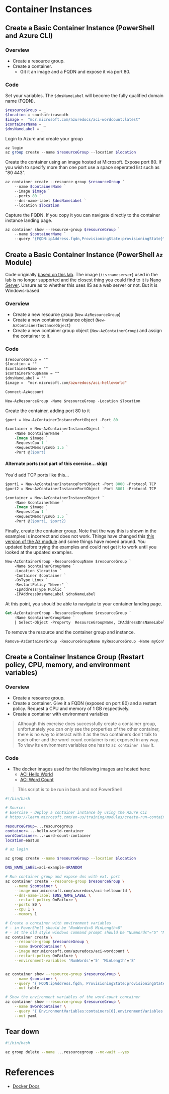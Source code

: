 # Container Instances

## Create a Basic Container Instance (PowerShell and Azure CLI)

### Overview
- Create a resource group.
- Create a container.
    - Git it an image and a FQDN and expose it via port 80.

### Code

Set your variables. The `$dnsNameLabel` will become the fully qualified domain name (FQDN).
```powershell
$resourceGroup = _ 
$location = southafricasouth
$image =  "mcr.microsoft.com/azuredocs/aci-wordcount:latest"
$containerName = _
$dnsNameLabel = _
```
Login to Azure and create your group
```powershell
az login
az group create --name $resourceGroup --location $location
```

Create the container using an image hosted at Microsoft. Expose port 80. If you wish to specify more than one port use a space seperated list such as "80 443".
```powershell
az container create --resource-group $resourceGroup `
    --name $containerName `
    --image $image `
    --ports 80 `
    --dns-name-label $dnsNameLabel `
    --location $location
```

Capture the FQDN. If you copy it you can navigate directly to the container instance landing page.
```powershell
az container show --resource-group $resourceGroup `
    --name $containerName `
    --query "{FQDN:ipAddress.fqdn,ProvisioningState:provisioningState}" --out table
```

## Create a Basic Container Instance (PowerShell `Az` Module)

Code originally [based on this lab](https://learn.microsoft.com/en-us/azure/container-instances/container-instances-quickstart-powershell). The image (`iis:nanoserver`) used in the lab is no longer supported and the closest thing you could find to it is [Nano Server](https://hub.docker.com/_/microsoft-windows-nanoserver). Unsure as to whether this uses IIS as a web server or not. But it is Windows-based.

### Overview
- Create a new resource group (`New-AzResourceGroup`)
- Create a new container instance object (`New-AzContainerInstanceObject`)
- Create a new container group object (`New-AzContainerGroup`) and assign the container to it.

### Code
```ps
$resourceGroup = "" 
$location = ""
$containerName = ""
$containerGroupName = ""
$dnsNameLabel = ""
$image =  "mcr.microsoft.com/azuredocs/aci-helloworld"
```

```ps
Connect-AzAccount

New-AzResourceGroup -Name $resourceGroup -Location $location
```

Create the container, adding port 80 to it
```ps
$port = New-AzContainerInstancePortObject -Port 80

$container = New-AzContainerInstanceObject `
    -Name $containerName `
    -Image $image `
    -RequestCpu 1 `
    -RequestMemoryInGb 1.5 `
    -Port @($port)
```

#### Alternate ports (not part of this exercise... skip)
You'd add TCP ports like this...
```ps
$port1 = New-AzContainerInstancePortObject -Port 8000 -Protocol TCP
$port2 = New-AzContainerInstancePortObject -Port 8001 -Protocol TCP

$container = New-AzContainerInstanceObject `
    -Name $containerName `
    -Image $image `
    -RequestCpu 1 `
    -RequestMemoryInGb 1.5 `
    -Port @($port1, $port2)
```

Finally, create the container group. Note that the way this is shown in the examples is incorrect and does not work. Things have changed this [this version of the Az module](https://learn.microsoft.com/en-us/powershell/module/az.containerinstance/new-azcontainergroup?view=azps-11.4.0) and some things have moved around. You updated before trying the examples and could not get it to work until you looked at the updated examples.

```ps
New-AzContainerGroup -ResourceGroupName $resourceGroup `
    -Name $containerGroupName `
    -Location $location `
    -Container $container `
    -OsType Linux `
    -RestartPolicy "Never" `
    -IpAddressType Public `
    -IPAddressDnsNameLabel $dnsNameLabel
```

At this point, you should be able to navigate to your container landing page.
```ps
Get-AzContainerGroup -ResourceGroupName $resourceGroup `
    -Name $containerGroupName `
    | Select-Object -Property  ResourceGroupName, IPAddressDnsNameLabel, Name 
```
To remove the resource and the container group and instance.
```ps
Remove-AzContainerGroup -ResourceGroupName myResourceGroup -Name myContainerGroup
```

## Create a Container Instance Group (Restart policy, CPU, memory, and environment variables)

### Overview

- Create a resource group.
- Create a container. Give it a FQDN (exposed on port 80) and a restart policy. Request a CPU and memory of 1 GB respectively.
- Create a container with environment variables

> Although this exercise does successfully create a container group, unfortunately you can only see the properties of the other container, there is no way to interact with it as the two containers don't talk to each other and the word-count container is not exposed in any way. To view its environment variables one has to `az container show` it.

### Code
- The docker images used for the following images are hosted here:
    - [ACI Hello World](https://hub.docker.com/_/microsoft-azuredocs-aci-helloworld)
    - [ACI Word Count](https://hub.docker.com/_/microsoft-azuredocs-aci-wordcount)

> This script is to be run in bash and not PowerShell

```bash
#!/bin/bash

# Source:
# Exercise - Deploy a container instance by using the Azure CLI
# https://learn.microsoft.com/en-us/training/modules/create-run-container-images-azure-container-instances/3-run-azure-container-instances-cloud-shell

resourceGroup=...resourcegroup
container=...-hello-world-container
wordContainer=...-word-count-container
location=eastus

# az login

az group create --name $resourceGroup --location $location

DNS_NAME_LABEL=aci-example-$RANDOM

# Run container group and expose dns with ext. port
az container create --resource-group $resourceGroup \
    --name $container \
    --image mcr.microsoft.com/azuredocs/aci-helloworld \
    --dns-name-label $DNS_NAME_LABEL \
    --restart-policy OnFailure \
    --ports 80 \
    --cpu 1 \
    --memory 1

# Create a container with environment variables
# - in PowerShell should be "NumWords=5 MinLength=8"
# - at the old style windows command prompt should be "NumWords"="5" "MinLength"="8"
az container create \
    --resource-group $resourceGroup \
    --name $wordContainer \
    --image mcr.microsoft.com/azuredocs/aci-wordcount \
    --restart-policy OnFailure \
    --environment-variables 'NumWords'='5' 'MinLength'='8'


az container show --resource-group $resourceGroup \
    --name $container \
    --query "{ FQDN:ipAddress.fqdn, ProvisioningState:provisioningState }" \
    --out table

# Show the environment variables of the word-count container
az container show --resource-group $resourceGroup \
    --name $wordContainer \
    --query "{ EnvironmentVariables:containers[0].environmentVariables }" \
    --out yaml
```

## Tear down

```bash
#!/bin/bash

az group delete --name ...resourcegroup --no-wait --yes
```

# References

- [Docker Docs](https://docs.docker.com/get-started/overview/)